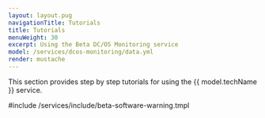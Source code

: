 ```yaml
---
layout: layout.pug
navigationTitle: Tutorials
title: Tutorials
menuWeight: 30
excerpt: Using the Beta DC/OS Monitoring service
model: /services/dcos-monitoring/data.yml
render: mustache
---
```


This section provides step by step tutorials for using the {{ model.techName }} service.

#include /services/include/beta-software-warning.tmpl


